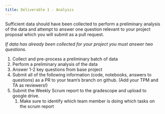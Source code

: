 ```yaml
---
title: Deliverable 1 - Analysis
---
```


Sufficient data should have been collected to perform a preliminary analysis of the data and attempt to answer one question relevant to your project proposal which you will submit as a pull request. 

*If data has already been collected for your project you must answer two questions.*

1. Collect and pre-process a preliminary batch of data
2. Perform a preliminary analysis of the data
3. Answer 1-2 key questions from base project
4. Submit all of the following information (code, notebooks, answers to questions) as a PR to your team’s branch on github. (Add your TPM and TA as reviewers!)
5. Submit the Weekly Scrum report to the gradescope and upload to google drive. 
   1. Make sure to identify which team member is doing which tasks on the scrum report
